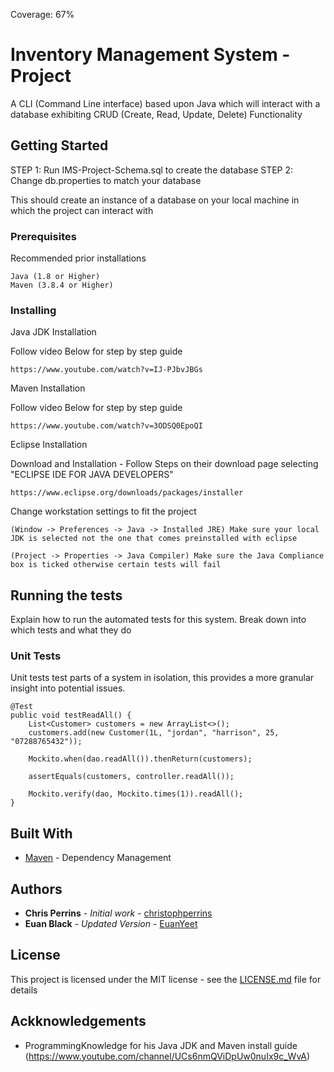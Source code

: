 Coverage: 67%
# Inventory Management System - Project

A CLI (Command Line interface) based upon Java which will interact with a database exhibiting CRUD (Create, Read, Update, Delete) Functionality

## Getting Started

STEP 1: Run IMS-Project-Schema.sql to create the database
STEP 2: Change db.properties to match your database

This should create an instance of a database on your local machine in which the project can interact with

### Prerequisites

Recommended prior installations

```
Java (1.8 or Higher)
Maven (3.8.4 or Higher)
```

### Installing

Java JDK Installation

Follow video Below for step by step guide

```
https://www.youtube.com/watch?v=IJ-PJbvJBGs
```

Maven Installation

Follow video Below for step by step guide

```
https://www.youtube.com/watch?v=3ODSQ0EpoQI
```

Eclipse Installation

Download and Installation - Follow Steps on their download page selecting "ECLIPSE IDE FOR JAVA DEVELOPERS"

```
https://www.eclipse.org/downloads/packages/installer
```

Change workstation settings to fit the project

```
(Window -> Preferences -> Java -> Installed JRE) Make sure your local JDK is selected not the one that comes preinstalled with eclipse
```

```
(Project -> Properties -> Java Compiler) Make sure the Java Compliance box is ticked otherwise certain tests will fail 
```


## Running the tests

Explain how to run the automated tests for this system. Break down into which tests and what they do

### Unit Tests 

Unit tests test parts of a system in isolation, this provides a more granular insight into potential issues.

```
@Test
public void testReadAll() {
	List<Customer> customers = new ArrayList<>();
	customers.add(new Customer(1L, "jordan", "harrison", 25, "07288765432"));

	Mockito.when(dao.readAll()).thenReturn(customers);

	assertEquals(customers, controller.readAll());

	Mockito.verify(dao, Mockito.times(1)).readAll();
}
```

## Built With

* [Maven](https://maven.apache.org/) - Dependency Management

## Authors

* **Chris Perrins** - *Initial work* - [christophperrins](https://github.com/christophperrins)
* **Euan Black** - *Updated Version* - [EuanYeet](https://github.com/EuanYeet)

## License

This project is licensed under the MIT license - see the [LICENSE.md](LICENSE.md) file for details 

## Ackknowledgements

- ProgrammingKnowledge for his Java JDK and Maven install guide (https://www.youtube.com/channel/UCs6nmQViDpUw0nuIx9c_WvA)

